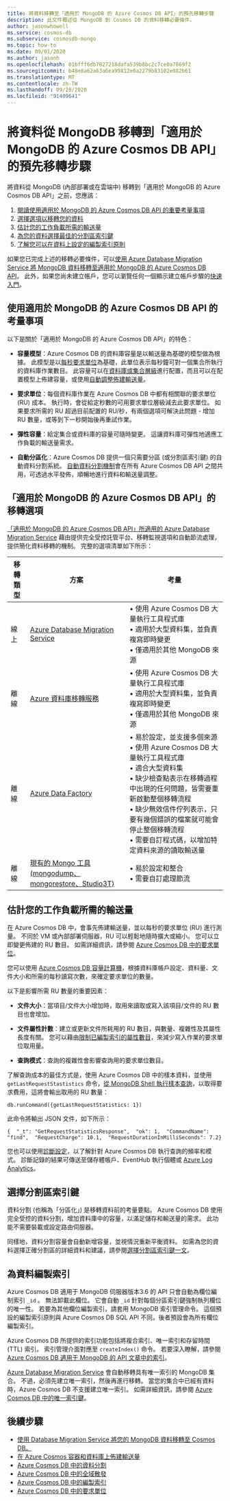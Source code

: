 ```yaml
---
title: 將資料移轉至「適用於 MongoDB 的 Azure Cosmos DB API」的預先移轉步驟
description: 此文件概述從 MongoDB 到 Cosmos DB 的資料移轉必要條件。
author: jasonwhowell
ms.service: cosmos-db
ms.subservice: cosmosdb-mongo
ms.topic: how-to
ms.date: 09/01/2020
ms.author: jasonh
ms.openlocfilehash: 01bfff6db7827218dafa539b8bc2c7ce0a7869f2
ms.sourcegitcommit: b48e8a62a63a6ea99812e0a2279b83102e082b61
ms.translationtype: MT
ms.contentlocale: zh-TW
ms.lasthandoff: 09/28/2020
ms.locfileid: "91409641"
---
```

# <a name="pre-migration-steps-for-data-migrations-from-mongodb-to-azure-cosmos-dbs-api-for-mongodb"></a>將資料從 MongoDB 移轉到「適用於 MongoDB 的 Azure Cosmos DB API」的預先移轉步驟

將資料從 MongoDB (內部部署或在雲端中) 移轉到「適用於 MongoDB 的 Azure Cosmos DB API」之前，您應該：

1. [閱讀使用適用於 MongoDB 的 Azure Cosmos DB API 的重要考量事項](#considerations)
2. [選擇選項以移轉您的資料](#options)
3. [估計您的工作負載所需的輸送量](#estimate-throughput)
4. [為您的資料選擇最佳的分割區索引鍵](#partitioning)
5. [了解您可以在資料上設定的編製索引原則](#indexing)

如果您已完成上述的移轉必要條件，可以[使用 Azure Database Migration Service 將 MongoDB 資料移轉至適用於 MongoDB 的 Azure Cosmos DB API](../dms/tutorial-mongodb-cosmos-db.md)。 此外，如果您尚未建立帳戶，您可以瀏覽任何一個顯示建立帳戶步驟的[快速入門](create-mongodb-dotnet.md)。

## <a name="considerations-when-using-azure-cosmos-dbs-api-for-mongodb"></a><a id="considerations"></a>使用適用於 MongoDB 的 Azure Cosmos DB API 的考量事項

以下是關於「適用於 MongoDB 的 Azure Cosmos DB API」的特色：

- **容量模型**：Azure Cosmos DB 的資料庫容量是以輸送量為基礎的模型做為根據。 此模型是以[每秒要求單位](request-units.md)為基礎，此單位表示每秒鐘可對一個集合所執行的資料庫作業數目。 此容量可以在[資料庫或集合層級](set-throughput.md)進行配置，而且可以在配置模型上佈建容量，或使用[自動調整佈建輸送量](provision-throughput-autoscale.md)。

- **要求單位**：每個資料庫作業在 Azure Cosmos DB 中都有相關聯的要求單位 (RU) 成本。 執行時，會從給定秒數的可用要求單位層級減去此要求單位。 如果要求所需的 RU 超過目前配置的 RU/秒，有兩個選項可解決此問題 - 增加 RU 數量，或等到下一秒開始後再重試作業。

- **彈性容量**：給定集合或資料庫的容量可隨時變更。 這讓資料庫可彈性地適應工作負載的輸送量需求。

- **自動分區化**：Azure Cosmos DB 提供一個只需要分區 (或分割區索引鍵) 的自動資料分割系統。 [自動資料分割機制](partition-data.md)會在所有 Azure Cosmos DB API 之間共用，可透過水平發佈，順暢地進行資料和輸送量調整。

## <a name="migration-options-for-azure-cosmos-dbs-api-for-mongodb"></a><a id="options"></a>「適用於 MongoDB 的 Azure Cosmos DB API」的移轉選項

[「適用於 MongoDB 的 Azure Cosmos DB API」所適用的 Azure Database Migration Service](../dms/tutorial-mongodb-cosmos-db.md) 藉由提供完全受控託管平台、移轉監視選項和自動節流處理，提供簡化資料移轉的機制。 完整的選項清單如下所示：

|**移轉類型**|**方案**|**考量**|
|---------|---------|---------|
|線上|[Azure Database Migration Service](../dms/tutorial-mongodb-cosmos-db-online.md)|&bull; 使用 Azure Cosmos DB 大量執行工具程式庫 <br/>&bull; 適用於大型資料集，並負責複寫即時變更 <br/>&bull; 僅適用於其他 MongoDB 來源|
|離線|[Azure 資料庫移轉服務](../dms/tutorial-mongodb-cosmos-db-online.md)|&bull; 使用 Azure Cosmos DB 大量執行工具程式庫 <br/>&bull; 適用於大型資料集，並負責複寫即時變更 <br/>&bull; 僅適用於其他 MongoDB 來源|
|離線|[Azure Data Factory](../data-factory/connector-azure-cosmos-db.md)|&bull; 易於設定，並支援多個來源 <br/>&bull; 使用 Azure Cosmos DB 大量執行工具程式庫 <br/>&bull; 適合大型資料集 <br/>&bull; 缺少檢查點表示在移轉過程中出現的任何問題，皆需要重新啟動整個移轉流程<br/>&bull; 缺少無效信件佇列表示，只要有幾個錯誤的檔案就可能會停止整個移轉流程 <br/>&bull; 需要自訂程式碼，以增加特定資料來源的讀取輸送量|
|離線|[現有的 Mongo 工具 (mongodump、mongorestore、Studio3T)](https://azure.microsoft.com/resources/videos/using-mongodb-tools-with-azure-cosmos-db/)|&bull; 易於設定和整合 <br/>&bull; 需要自訂處理節流|

## <a name="estimate-the-throughput-need-for-your-workloads"></a><a id="estimate-throughput"></a> 估計您的工作負載所需的輸送量

在 Azure Cosmos DB 中，會事先佈建輸送量，並以每秒的要求單位 (RU) 進行測量。 不同於 VM 或內部部署伺服器，RU 可以輕鬆地隨時擴大或縮小。 您可以立即變更佈建的 RU 數目。 如需詳細資訊，請參閱 [Azure Cosmos DB 中的要求單位](request-units.md)。

您可以使用 [Azure Cosmos DB 容量計算機](https://cosmos.azure.com/capacitycalculator/)，根據資料庫帳戶設定、資料量、文件大小和所需的每秒讀寫次數，來確定要求單位的數量。

以下是影響所需 RU 數量的重要因素：
- **文件大小**：當項目/文件大小增加時，取用來讀取或寫入該項目/文件的 RU 數目也會增加。

- **文件屬性計數**：建立或更新文件所耗用的 RU 數目，與數量、複雜性及其屬性長度有關。 您可以藉由[限制已編製索引的屬性數目](mongodb-indexing.md)，來減少寫入作業的要求單位取用量。

- **查詢模式**：查詢的複雜性會影響查詢用的要求單位數目。 

了解查詢成本的最佳方式是，使用 Azure Cosmos DB 中的樣本資料，並使用 `getLastRequestStastistics` 命令，[從 MongoDB Shell 執行樣本查詢](connect-mongodb-account.md)，以取得要求費用，這將會輸出取用的 RU 數量：

`db.runCommand({getLastRequestStatistics: 1})`

此命令將輸出 JSON 文件，如下所示：

```{  "_t": "GetRequestStatisticsResponse",  "ok": 1,  "CommandName": "find",  "RequestCharge": 10.1,  "RequestDurationInMilliSeconds": 7.2}```

您也可以使用[診斷設定](cosmosdb-monitor-resource-logs.md)，以了解針對 Azure Cosmos DB 執行查詢的頻率和模式。 診斷記錄的結果可傳送至儲存體帳戶、EventHub 執行個體或 [Azure Log Analytics](../azure-monitor/log-query/get-started-portal.md)。  

## <a name="choose-your-partition-key"></a><a id="partitioning"></a>選擇分割區索引鍵
資料分割 (也稱為「分區化」) 是移轉資料前的考量要點。 Azure Cosmos DB 使用完全受控的資料分割，增加資料庫中的容量，以滿足儲存和輸送量的需求。 此功能不需要裝載或設定路由伺服器。   

同樣地，資料分割容量會自動新增容量，並視情況重新平衡資料。 如需為您的資料選擇正確分割區的詳細資料和建議，請參閱[選擇分割區索引鍵一文](partitioning-overview.md#choose-partitionkey)。 

## <a name="index-your-data"></a><a id="indexing"></a>為資料編製索引

Azure Cosmos DB 適用于 MongoDB 伺服器版本3.6 的 API 只會自動為欄位編制索引 `_id` 。 無法卸載此欄位。 它會自動 `_id` 針對每個分區索引鍵強制執列欄位的唯一性。 若要為其他欄位編製索引，請套用 MongoDB 索引管理命令。 這個預設的編製索引原則與 Azure Cosmos DB SQL API 不同，後者預設會為所有欄位編製索引。

Azure Cosmos DB 所提供的索引功能包括將複合索引、唯一索引和存留時間 (TTL) 索引。 索引管理介面對應至 `createIndex()` 命令。 若要深入瞭解，請參閱 [Azure Cosmos DB 適用于 MongoDB 的 API 文章中的索引](mongodb-indexing.md)。

[Azure Database Migration Service](../dms/tutorial-mongodb-cosmos-db.md) 會自動移轉具有唯一索引的 MongoDB 集合。 不過，必須先建立唯一索引，然後再進行移轉。 當您的集合中已經有資料時，Azure Cosmos DB 不支援建立唯一索引。 如需詳細資訊，請參閱 [Azure Cosmos DB 中的唯一索引鍵](unique-keys.md)。

## <a name="next-steps"></a>後續步驟
* [使用 Database Migration Service 將您的 MongoDB 資料移轉至 Cosmos DB。](../dms/tutorial-mongodb-cosmos-db.md) 
* [在 Azure Cosmos 容器和資料庫上佈建輸送量](set-throughput.md)
* [Azure Cosmos DB 中的資料分割](partition-data.md)
* [Azure Cosmos DB 中的全域散發](distribute-data-globally.md)
* [Azure Cosmos DB 中的編製索引](index-overview.md)
* [Azure Cosmos DB 中的要求單位](request-units.md)
